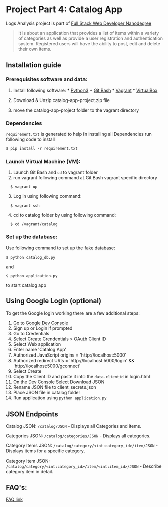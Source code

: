 # Project Part 4: Catalog App
Logs Analysis project is part of [Full Stack Web Developer
Nanodegree](https://www.udacity.com/course/full-stack-web-developer-nanodegree--nd004)

> It is about an application that provides a list of items within a variety of categories as well as provide a user registration and authentication system. Registered users will have the ability to post, edit and delete their own items.

## Installation guide

### Prerequisites software and data:
  1. Install following software:
    * [Python3](https://www.python.org/)
    * [Git Bash](https://git-scm.com/downloads)
    * [Vagrant](https://www.vagrantup.com/)
    * [VirtualBox](https://www.virtualbox.org/)

  2. Download & Unzip catalog-app-project.zip file
  3. move the catalog-app-project folder to the vagrant directory


### Dependencies
`requirement.txt` is generated to help in installing all Dependencies
run following code to install

  ```
  $ pip install -r requirement.txt
  ```


### Launch Virtual Machine (VM):
  1. Launch Git Bash and `cd` to vagrant folder
  2. run vagrant following command at Git Bash vagrant specific directory

  ```
    $ vagrant up
  ```

  3. Log in using following command:

  ```
    $ vagrant ssh
  ```

  4. cd to catalog folder by using following command:

  ```
    $ cd /vagrant/catalog
  ```


### Set up the database:
  Use following command to set up the fake database:

  ```
  $ python catalog_db.py
  ```

  and

  ```
  $ python application.py
  ```

  to start catalog app


## Using Google Login (optional)
To get the Google login working there are a few additional steps:

  1. Go to [Google Dev Console](https://console.developers.google.com)
  2. Sign up or Login if prompted
  3. Go to Credentials
  4. Select Create Crendentials > OAuth Client ID
  5. Select Web application
  6. Enter name 'Catalog App'
  7. Authorized JavaScript origins = 'http://localhost:5000'
  8. Authorized redirect URIs = 'http://localhost:5000/login' && 'http://localhost:5000/gconnect'
  9. Select Create
  10. Copy the Client ID and paste it into the `data-clientid` in login.html
  11. On the Dev Console Select Download JSON
  12. Rename JSON file to client_secrets.json
  13. Place JSON file in catalog folder
  14. Run application using `python application.py`


## JSON Endpoints

  Catalog JSON: `/catalog/JSON`
    - Displays all Categories and items.

  Categories JSON: `/catalog/categories/JSON`
    - Displays all categories.

  Category Items JSON: `/catalog/category/<int:category_id>/item/JSON`
    - Displays items for a specific category.

  Category Item JSON: `/catalog/category/<int:category_id>/item/<int:item_id>/JSON`
    - Describe category item in detail.


## FAQ's:
  [FAQ link](https://knowledge.udacity.com/)
